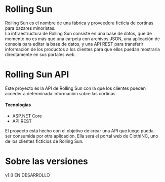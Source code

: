 # Rolling Sun
Rolling Sun es el nombre de una fábrica y proveedora ficticia de cortinas para bazares minoristas.\
La infraestructura de Rolling Sun consiste en una base de datos, que de momento no es más que una carpeta con archivos JSON, una aplicación de consola para editar la base de datos, y una API REST para transferir información de los productos a los clientes para que ellos puedan mostrarla directamente en sus portales web.

# Rolling Sun API
Este proyecto es la API de Rolling Sun con la que los clientes pueden acceder a determinada información sobre las cortinas.
#### Tecnologías
* ASP.NET Core
* API REST

El proyecto está hecho con el objetivo de crear una API que luego pueda ser consumida por otra aplicación. Ella será el portal web de ClothINC, uno de los clientes ficticios de Rolling Sun.

# Sobre las versiones
v1.0 EN DESARROLLO

